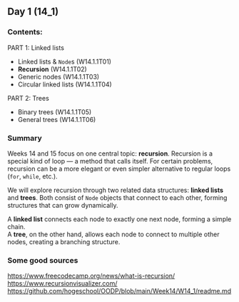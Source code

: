 ## Day 1 (14_1)

### Contents:

PART 1: Linked lists
* Linked lists & `Node`s (W14.1.1T01)
* **Recursion** (W14.1.1T02)
* Generic nodes (W14.1.1T03)
* Circular linked lists (W14.1.1T04)

PART 2: Trees
* Binary trees (W14.1.1T05)
* General trees (W14.1.1T06)

### Summary  
Weeks 14 and 15 focus on one central topic: **recursion**.
Recursion is a special kind of loop — a method that calls itself. For certain problems, recursion can be a more elegant or even simpler alternative to regular loops (`for`, `while`, etc.).

We will explore recursion through two related data structures: **linked lists** and **trees**. Both consist of `Node` objects that connect to each other, forming structures that can grow dynamically.

A **linked list** connects each node to exactly one next node, forming a simple chain.\
A **tree**, on the other hand, allows each node to connect to multiple other nodes, creating a branching structure.

### Some good sources
https://www.freecodecamp.org/news/what-is-recursion/
https://www.recursionvisualizer.com/
https://github.com/hogeschool/OODP/blob/main/Week14/W14_1/readme.md
